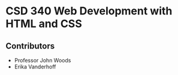 # CSD 340 Web Development with HTML and CSS
## Contributors

* Professor John Woods
* Erika Vanderhoff
